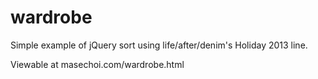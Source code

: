 wardrobe
========

Simple example of jQuery sort using life/after/denim's Holiday 2013 line. 

Viewable at masechoi.com/wardrobe.html

